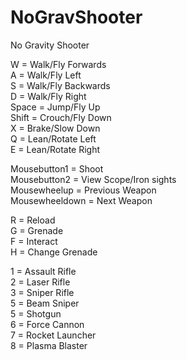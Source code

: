 NoGravShooter
=============

No Gravity Shooter

W = Walk/Fly Forwards<br />
A = Walk/Fly Left<br />
S = Walk/Fly Backwards<br />
D = Walk/Fly Right<br />
Space = Jump/Fly Up<br />
Shift = Crouch/Fly Down<br />
X = Brake/Slow Down<br />
Q = Lean/Rotate Left<br />
E = Lean/Rotate Right

Mousebutton1 = Shoot<br />
Mousebutton2 = View Scope/Iron sights<br />
Mousewheelup = Previous Weapon<br />
Mousewheeldown = Next Weapon

R = Reload<br />
G = Grenade<br />
F = Interact<br />
H = Change Grenade

1 = Assault Rifle<br />
2 = Laser Rifle<br />
3 = Sniper Rifle<br />
5 = Beam Sniper<br />
5 = Shotgun<br />
6 = Force Cannon<br />
7 = Rocket Launcher<br />
8 = Plasma Blaster
